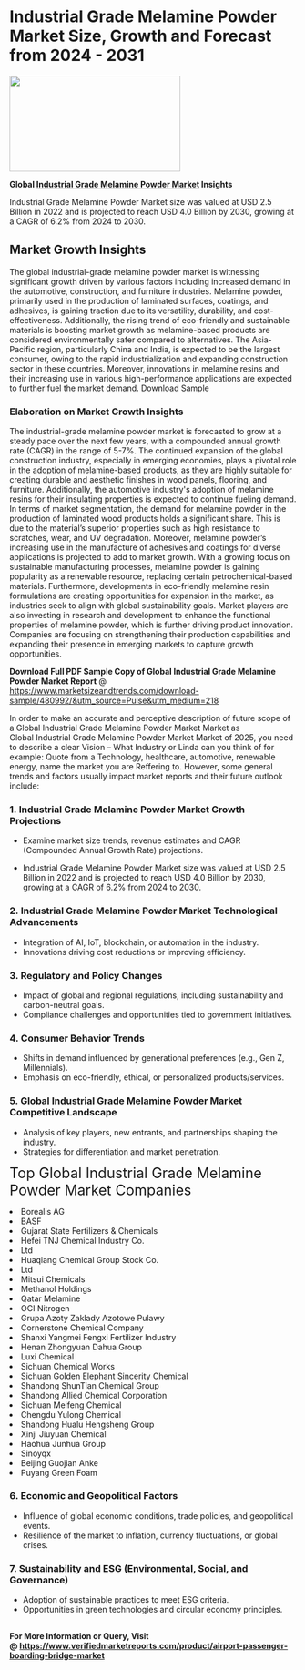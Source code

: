 <H1>Industrial Grade Melamine Powder Market Size, Growth and Forecast from 2024 - 2031</H1><img class="aligncenter size-medium wp-image-584254" src="https://thirdeyenews.in/wp-content/uploads/2024/09/Global-Market-Research-300x168.jpeg" alt="" width="300" height="168" /><p><strong>Global&nbsp;<a href="https://www.marketsizeandtrends.com/download-sample/480992/&amp;utm_source=Pulse&amp;utm_medium=218">Industrial Grade Melamine Powder Market</a> Insights</strong></p><p>Industrial Grade Melamine Powder Market size was valued at USD 2.5 Billion in 2022 and is projected to reach USD 4.0 Billion by 2030, growing at a CAGR of 6.2% from 2024 to 2030.</p><p><h2>Market Growth Insights</h2> The global industrial-grade melamine powder market is witnessing significant growth driven by various factors including increased demand in the automotive, construction, and furniture industries. Melamine powder, primarily used in the production of laminated surfaces, coatings, and adhesives, is gaining traction due to its versatility, durability, and cost-effectiveness. Additionally, the rising trend of eco-friendly and sustainable materials is boosting market growth as melamine-based products are considered environmentally safer compared to alternatives. The Asia-Pacific region, particularly China and India, is expected to be the largest consumer, owing to the rapid industrialization and expanding construction sector in these countries. Moreover, innovations in melamine resins and their increasing use in various high-performance applications are expected to further fuel the market demand. Download Sample <h3>Elaboration on Market Growth Insights</h3> The industrial-grade melamine powder market is forecasted to grow at a steady pace over the next few years, with a compounded annual growth rate (CAGR) in the range of 5-7%. The continued expansion of the global construction industry, especially in emerging economies, plays a pivotal role in the adoption of melamine-based products, as they are highly suitable for creating durable and aesthetic finishes in wood panels, flooring, and furniture. Additionally, the automotive industry's adoption of melamine resins for their insulating properties is expected to continue fueling demand. In terms of market segmentation, the demand for melamine powder in the production of laminated wood products holds a significant share. This is due to the material’s superior properties such as high resistance to scratches, wear, and UV degradation. Moreover, melamine powder’s increasing use in the manufacture of adhesives and coatings for diverse applications is projected to add to market growth. With a growing focus on sustainable manufacturing processes, melamine powder is gaining popularity as a renewable resource, replacing certain petrochemical-based materials. Furthermore, developments in eco-friendly melamine resin formulations are creating opportunities for expansion in the market, as industries seek to align with global sustainability goals. Market players are also investing in research and development to enhance the functional properties of melamine powder, which is further driving product innovation. Companies are focusing on strengthening their production capabilities and expanding their presence in emerging markets to capture growth opportunities. </p><p><span class=""><strong>Download Full PDF Sample Copy of Global Industrial Grade Melamine Powder Market Report</strong> @ <a href="https://www.marketsizeandtrends.com/download-sample/480992/&amp;utm_source=Pulse&amp;utm_medium=218" target="_blank">https://www.marketsizeandtrends.com/download-sample/480992/&amp;utm_source=Pulse&amp;utm_medium=218</a></span></p><p>In order to make an accurate and perceptive description of future scope of a Global&nbsp;Industrial Grade Melamine Powder Market Market as Global&nbsp;Industrial Grade Melamine Powder Market Market of 2025, you need to describe a clear Vision &ndash; What Industry or Linda can you think of for example: Quote from a Technology, healthcare, automotive, renewable energy, name the market you are Reffering to. However, some general trends and factors usually impact market reports and their future outlook include:</p><h3>1.&nbsp;<strong>Industrial Grade Melamine Powder Market Growth Projections</strong></h3><ul><li>Examine market size trends, revenue estimates and CAGR (Compounded Annual Growth Rate) projections.</li><li><p>Industrial Grade Melamine Powder Market size was valued at USD 2.5 Billion in 2022 and is projected to reach USD 4.0 Billion by 2030, growing at a CAGR of 6.2% from 2024 to 2030.</p></li></ul><h3>2.&nbsp;<strong>Industrial Grade Melamine Powder Market Technological Advancements</strong></h3><ul><li>Integration of AI, IoT, blockchain, or automation in the industry.</li><li>Innovations driving cost reductions or improving efficiency.</li></ul><h3>3.&nbsp;<strong>Regulatory and Policy Changes</strong></h3><ul><li>Impact of global and regional regulations, including sustainability and carbon-neutral goals.</li><li>Compliance challenges and opportunities tied to government initiatives.</li></ul><h3>4.&nbsp;<strong>Consumer Behavior Trends</strong></h3><ul><li>Shifts in demand influenced by generational preferences (e.g., Gen Z, Millennials).</li><li>Emphasis on eco-friendly, ethical, or personalized products/services.</li></ul><h3>5.&nbsp;<strong>Global Industrial Grade Melamine Powder Market Competitive Landscape</strong></h3><ul><li>Analysis of key players, new entrants, and partnerships shaping the industry.</li><li>Strategies for differentiation and market penetration.</li></ul><p data-pm-slice="1 1 []"><span style="color: inherit; font-family: inherit; font-size: 25px;">Top Global Industrial Grade Melamine Powder Market Companies</span></p><div class="" data-test-id=""><p><li>Borealis AG</li><li> BASF</li><li> Gujarat State Fertilizers & Chemicals</li><li> Hefei TNJ Chemical Industry Co.</li><li>Ltd</li><li> Huaqiang Chemical Group Stock Co.</li><li> Ltd</li><li> Mitsui Chemicals</li><li> Methanol Holdings</li><li> Qatar Melamine</li><li> OCI Nitrogen</li><li> Grupa Azoty Zaklady Azotowe Pulawy</li><li> Cornerstone Chemical Company</li><li> Shanxi Yangmei Fengxi Fertilizer Industry</li><li> Henan Zhongyuan Dahua Group</li><li> Luxi Chemical</li><li> Sichuan Chemical Works</li><li> Sichuan Golden Elephant Sincerity Chemical</li><li> Shandong ShunTian Chemical Group</li><li> Shandong Allied Chemical Corporation</li><li> Sichuan Meifeng Chemical</li><li> Chengdu Yulong Chemical</li><li> Shandong Hualu Hengsheng Group</li><li> Xinji Jiuyuan Chemical</li><li> Haohua Junhua Group</li><li> Sinoyqx</li><li> Beijing Guojian Anke</li><li> Puyang Green Foam</li></p></div><h3>6.&nbsp;<strong>Economic and Geopolitical Factors</strong></h3><ul><li>Influence of global economic conditions, trade policies, and geopolitical events.</li><li>Resilience of the market to inflation, currency fluctuations, or global crises.</li></ul><h3>7.&nbsp;<strong>Sustainability and ESG (Environmental, Social, and Governance)</strong></h3><ul><li>Adoption of sustainable practices to meet ESG criteria.</li><li>Opportunities in green technologies and circular economy principles.</li></ul><h2><strong style="font-size: 14px;">For More Information or Query, Visit @&nbsp;</strong><a style="background-color: #ffffff; font-size: 14px;" href="https://www.marketsizeandtrends.com/report/industrial-grade-melamine-powder-market/" target="_blank">https://www.verifiedmarketreports.com/product/airport-passenger-boarding-bridge-market</a></h2>
